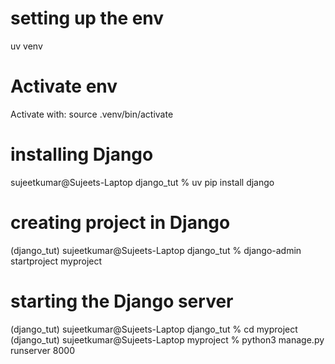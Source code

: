 # setting up the env
uv venv

# Activate env
Activate with: source .venv/bin/activate
# installing Django
sujeetkumar@Sujeets-Laptop django_tut % uv pip install django
# creating project in Django
(django_tut) sujeetkumar@Sujeets-Laptop django_tut % django-admin startproject myproject 

# starting the Django server
(django_tut) sujeetkumar@Sujeets-Laptop django_tut % cd myproject 
(django_tut) sujeetkumar@Sujeets-Laptop myproject % python3 manage.py runserver 8000

